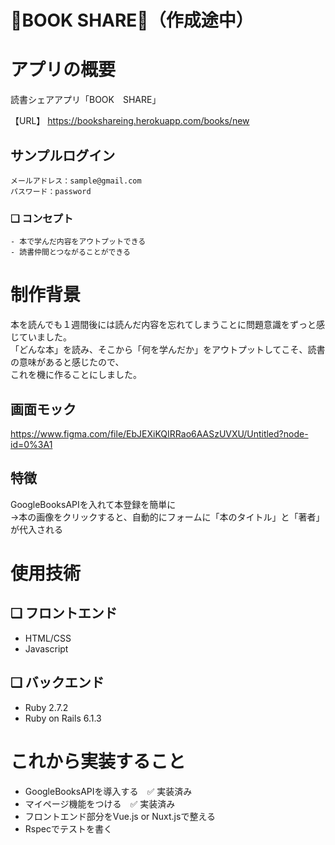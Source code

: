 # 📖BOOK SHARE📖（作成途中）

# アプリの概要
読書シェアアプリ「BOOK　SHARE」


【URL】
  https://bookshareing.herokuapp.com/books/new


## サンプルログイン
```
メールアドレス：sample@gmail.com
パスワード：password
```

### ❏ コンセプト
```
- 本で学んだ内容をアウトプットできる
- 読書仲間とつながることができる
```

# 制作背景
本を読んでも１週間後には読んだ内容を忘れてしまうことに問題意識をずっと感じていました。
<br>
「どんな本」を読み、そこから「何を学んだか」をアウトプットしてこそ、読書の意味があると感じたので、
<br>
これを機に作ることにしました。
<br>

## 画面モック
https://www.figma.com/file/EbJEXiKQIRRao6AASzUVXU/Untitled?node-id=0%3A1

## 特徴
 GoogleBooksAPIを入れて本登録を簡単に<br>
→本の画像をクリックすると、自動的にフォームに「本のタイトル」と「著者」が代入される


# 使用技術
## ❏ フロントエンド
- HTML/CSS
- Javascript
## ❏ バックエンド
- Ruby 2.7.2
- Ruby on Rails 6.1.3

# これから実装すること
- GoogleBooksAPIを導入する　✅ 実装済み
- マイページ機能をつける　✅ 実装済み
- フロントエンド部分をVue.js or Nuxt.jsで整える
- Rspecでテストを書く




